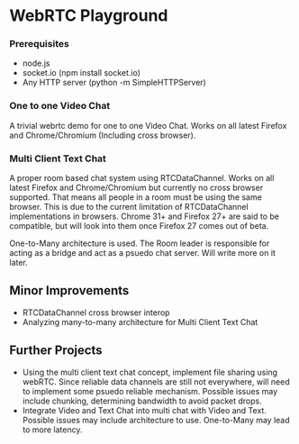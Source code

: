 # WebRTC Playground
### Prerequisites
-   node.js
-   socket.io   (npm install socket.io)
-   Any HTTP server     (python -m SimpleHTTPServer)
### One to one Video Chat
A trivial webrtc demo for one to one Video Chat. Works on all latest Firefox and Chrome/Chromium (Including cross browser).

### Multi Client Text Chat
A proper room based chat system using RTCDataChannel. Works on all latest Firefox and Chrome/Chromium but currently no cross browser supported. That means all people in a room must be using the same browser. This is due to the current limitation of RTCDataChannel implementations in browsers. Chrome 31+ and Firefox 27+ are said to be compatible, but will look into them once Firefox 27 comes out of beta.

One-to-Many architecture is used. The Room leader is responsible for acting as a bridge and act as a psuedo chat server. Will write more on it later.

## Minor Improvements
-   RTCDataChannel cross browser interop
-   Analyzing many-to-many architecture for Multi Client Text Chat

## Further Projects
-   Using the multi client text chat concept, implement file sharing using webRTC. Since reliable data channels are still not everywhere, will need to implement some psuedo reliable mechanism. Possible issues may include chunking, determining bandwidth to avoid packet drops.
-   Integrate Video and Text Chat into multi chat with Video and Text. Possible issues may include architecture to use. One-to-Many may lead to more latency.
